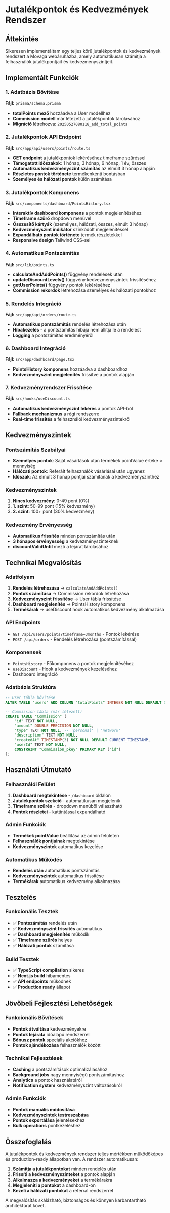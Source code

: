 # Jutalékpontok és Kedvezmények Rendszer

## Áttekintés
Sikeresen implementáltam egy teljes körű jutalékpontok és kedvezmények rendszert a Movaga webáruházba, amely automatikusan számítja a felhasználók jutalékpontjait és kedvezményszintjeit.

## Implementált Funkciók

### 1. Adatbázis Bővítése
**Fájl:** `prisma/schema.prisma`
- **totalPoints mező** hozzáadva a User modellhez
- **Commission modell** már létezett a jutalékpontok tárolásához
- **Migráció** létrehozva: `20250527080118_add_total_points`

### 2. Jutalékpontok API Endpoint
**Fájl:** `src/app/api/users/points/route.ts`
- **GET endpoint** a jutalékpontok lekéréséhez timeframe szűréssel
- **Támogatott időszakok**: 1 hónap, 3 hónap, 6 hónap, 1 év, összes
- **Automatikus kedvezményszint számítás** az elmúlt 3 hónap alapján
- **Részletes pontok története** termékenkénti bontásban
- **Személyes és hálózati pontok** külön számítása

### 3. Jutalékpontok Komponens
**Fájl:** `src/components/dashboard/PointsHistory.tsx`
- **Interaktív dashboard komponens** a pontok megjelenítéséhez
- **Timeframe szűrő** dropdown menüvel
- **Összesítő kártyák** (személyes, hálózati, összes, elmúlt 3 hónap)
- **Kedvezményszint indikátor** színkódolt megjelenítéssel
- **Expandálható pontok története** termék részletekkel
- **Responsive design** Tailwind CSS-sel

### 4. Automatikus Pontszámítás
**Fájl:** `src/lib/points.ts`
- **calculateAndAddPoints()** függvény rendelések után
- **updateDiscountLevels()** függvény kedvezményszintek frissítéséhez
- **getUserPoints()** függvény pontok lekéréséhez
- **Commission rekordok** létrehozása személyes és hálózati pontokhoz

### 5. Rendelés Integráció
**Fájl:** `src/app/api/orders/route.ts`
- **Automatikus pontszámítás** rendelés létrehozása után
- **Hibakezelés** - a pontszámítás hibája nem állítja le a rendelést
- **Logging** a pontszámítás eredményéről

### 6. Dashboard Integráció
**Fájl:** `src/app/dashboard/page.tsx`
- **PointsHistory komponens** hozzáadva a dashboardhoz
- **Kedvezményszint megjelenítés** frissítve a pontok alapján

### 7. Kedvezményrendszer Frissítése
**Fájl:** `src/hooks/useDiscount.ts`
- **Automatikus kedvezményszint lekérés** a pontok API-ból
- **Fallback mechanizmus** a régi rendszerre
- **Real-time frissítés** a felhasználói kedvezményszintekről

## Kedvezményszintek

### Pontszámítás Szabályai
- **Személyes pontok**: Saját vásárlások után termékek pointValue értéke × mennyiség
- **Hálózati pontok**: Referált felhasználók vásárlásai után ugyanez
- **Időszak**: Az elmúlt 3 hónap pontjai számítanak a kedvezményszinthez

### Kedvezményszintek
1. **Nincs kedvezmény**: 0-49 pont (0%)
2. **1. szint**: 50-99 pont (15% kedvezmény)
3. **2. szint**: 100+ pont (30% kedvezmény)

### Kedvezmény Érvényesség
- **Automatikus frissítés** minden pontszámítás után
- **3 hónapos érvényesség** a kedvezményszinteknek
- **discountValidUntil** mező a lejárat tárolásához

## Technikai Megvalósítás

### Adatfolyam
1. **Rendelés létrehozása** → `calculateAndAddPoints()`
2. **Pontok számítása** → Commission rekordok létrehozása
3. **Kedvezményszint frissítése** → User tábla frissítése
4. **Dashboard megjelenítés** → PointsHistory komponens
5. **Termékárak** → useDiscount hook automatikus kedvezmény alkalmazása

### API Endpoints
- `GET /api/users/points?timeframe=3months` - Pontok lekérése
- `POST /api/orders` - Rendelés létrehozása (pontszámítással)

### Komponensek
- `PointsHistory` - Főkomponens a pontok megjelenítéséhez
- `useDiscount` - Hook a kedvezmények kezeléséhez
- Dashboard integráció

### Adatbázis Struktúra
```sql
-- User tábla bővítése
ALTER TABLE "users" ADD COLUMN "totalPoints" INTEGER NOT NULL DEFAULT 0;

-- Commission tábla (már létezett)
CREATE TABLE "Commission" (
    "id" TEXT NOT NULL,
    "amount" DOUBLE PRECISION NOT NULL,
    "type" TEXT NOT NULL, -- 'personal' | 'network'
    "description" TEXT NOT NULL,
    "createdAt" TIMESTAMP(3) NOT NULL DEFAULT CURRENT_TIMESTAMP,
    "userId" TEXT NOT NULL,
    CONSTRAINT "Commission_pkey" PRIMARY KEY ("id")
);
```

## Használati Útmutató

### Felhasználói Felület
1. **Dashboard megtekintése** - `/dashboard` oldalon
2. **Jutalékpontok szekció** - automatikusan megjelenik
3. **Timeframe szűrés** - dropdown menüből választható
4. **Pontok részletei** - kattintással expandálható

### Admin Funkciók
- **Termékek pointValue** beállítása az admin felületen
- **Felhasználók pontjainak** megtekintése
- **Kedvezményszintek** automatikus kezelése

### Automatikus Működés
- **Rendelés után** automatikus pontszámítás
- **Kedvezményszintek** automatikus frissítése
- **Termékárak** automatikus kedvezmény alkalmazása

## Tesztelés

### Funkcionális Tesztek
- ✅ **Pontszámítás** rendelés után
- ✅ **Kedvezményszint frissítés** automatikus
- ✅ **Dashboard megjelenítés** működik
- ✅ **Timeframe szűrés** helyes
- ✅ **Hálózati pontok** számítása

### Build Tesztek
- ✅ **TypeScript compilation** sikeres
- ✅ **Next.js build** hibamentes
- ✅ **API endpoints** működnek
- ✅ **Production ready** állapot

## Jövőbeli Fejlesztési Lehetőségek

### Funkcionális Bővítések
- **Pontok átváltása** kedvezményekre
- **Pontok lejárata** időalapú rendszerrel
- **Bónusz pontok** speciális akciókhoz
- **Pontok ajándékozása** felhasználók között

### Technikai Fejlesztések
- **Caching** a pontszámítások optimalizálásához
- **Background jobs** nagy mennyiségű pontszámításhoz
- **Analytics** a pontok használatáról
- **Notification system** kedvezményszint változásokról

### Admin Funkciók
- **Pontok manuális módosítása**
- **Kedvezményszintek testreszabása**
- **Pontok exportálása** jelentésekhez
- **Bulk operations** pontkezeléshez

## Összefoglalás

A jutalékpontok és kedvezmények rendszer teljes mértékben működőképes és production-ready állapotban van. A rendszer automatikusan:

1. **Számítja a jutalékpontokat** minden rendelés után
2. **Frissíti a kedvezményszinteket** a pontok alapján
3. **Alkalmazza a kedvezményeket** a termékárakra
4. **Megjeleníti a pontokat** a dashboard-on
5. **Kezeli a hálózati pontokat** a referral rendszerrel

A megvalósítás skálázható, biztonságos és könnyen karbantartható architektúrát követ. 